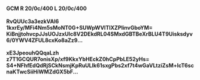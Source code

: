 #### GCM R 20/0c/400 L 20/0c/400
**RvQUUc3a3ezkVAl6**<br/>**1kxrEy/MFi4Nm5sMoNT0G+SUWpWVlTlXZPlinvGboYM=**<br/>**KiBnjjtohvcpJJsUOJzxUlc8V2DEkdRL04SMxdGBTBeXrBLU4T9Uisksdyv6/0YWV4ZFUL8cxKo8aZz9...**<br/><br/>
**xE3JpeouhQQqaLzh**<br/>**z7T1GCQUR7onisXp/xf9KkxYbHEckZ0hCpPbLE52yHs=**<br/>**S4+NFhfEdQdRjSCkNsmjKpRuULlk61sxgPbs2xf7t4wGaVLtziZsM+lcT6scnaKTwcSiiHiWMZdGX5bF...**
